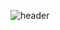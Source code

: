 ![header](https://capsule-render.vercel.app/api?type=waving&color=auto&height=200&section=header&text=Leeyoonha&fontSize=90&animation=fadeIn&fontAlignY=38)
